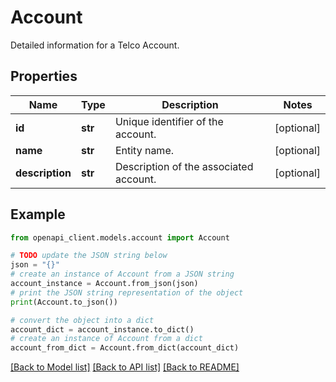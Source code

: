 # Account

Detailed information for a Telco Account.

## Properties

Name | Type | Description | Notes
------------ | ------------- | ------------- | -------------
**id** | **str** | Unique identifier of the account. | [optional] 
**name** | **str** | Entity name. | [optional] 
**description** | **str** | Description of the associated account. | [optional] 

## Example

```python
from openapi_client.models.account import Account

# TODO update the JSON string below
json = "{}"
# create an instance of Account from a JSON string
account_instance = Account.from_json(json)
# print the JSON string representation of the object
print(Account.to_json())

# convert the object into a dict
account_dict = account_instance.to_dict()
# create an instance of Account from a dict
account_from_dict = Account.from_dict(account_dict)
```
[[Back to Model list]](../README.md#documentation-for-models) [[Back to API list]](../README.md#documentation-for-api-endpoints) [[Back to README]](../README.md)



